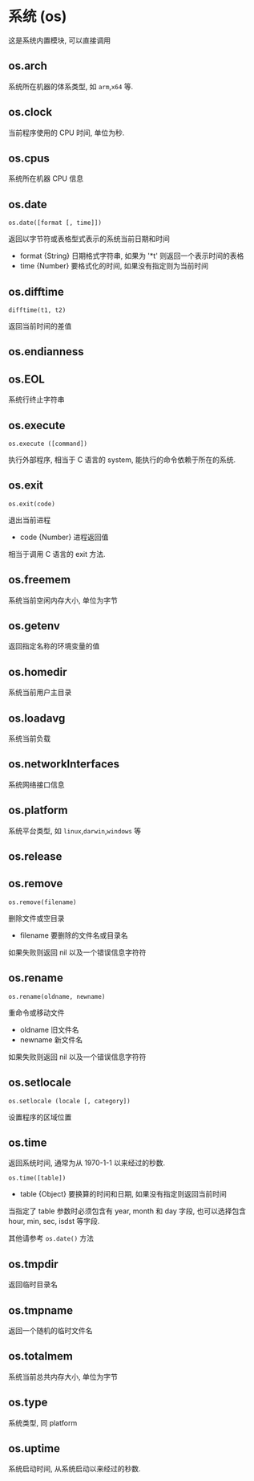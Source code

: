 # 系统 (os)



这是系统内置模块, 可以直接调用

## os.arch

系统所在机器的体系类型, 如 `arm`,`x64` 等.

## os.clock

当前程序使用的 CPU 时间, 单位为秒.

## os.cpus

系统所在机器 CPU 信息

## os.date

    os.date([format [, time]])

返回以字节符或表格型式表示的系统当前日期和时间

- format {String} 日期格式字符串, 如果为 '*t' 则返回一个表示时间的表格
- time {Number} 要格式化的时间, 如果没有指定则为当前时间

## os.difftime

    difftime(t1, t2)

返回当前时间的差值

## os.endianness


## os.EOL

系统行终止字符串

## os.execute

    os.execute ([command])

执行外部程序, 相当于 C 语言的 system, 能执行的命令依赖于所在的系统.


## os.exit

    os.exit(code)

退出当前进程

- code {Number} 进程返回值

相当于调用 C 语言的 exit 方法.

## os.freemem

系统当前空闲内存大小, 单位为字节

## os.getenv

返回指定名称的环境变量的值

## os.homedir

系统当前用户主目录

## os.loadavg

系统当前负载

## os.networkInterfaces

系统网络接口信息

## os.platform

系统平台类型, 如 `linux`,`darwin`,`windows` 等

## os.release


## os.remove

    os.remove(filename)

删除文件或空目录

- filename 要删除的文件名或目录名

如果失败则返回 nil 以及一个错误信息字符符


## os.rename

    os.rename(oldname, newname)

重命令或移动文件

- oldname 旧文件名
- newname 新文件名

如果失败则返回 nil 以及一个错误信息字符符

## os.setlocale

    os.setlocale (locale [, category])

设置程序的区域位置

## os.time

返回系统时间, 通常为从 1970-1-1 以来经过的秒数.

    os.time([table])

- table {Object} 要换算的时间和日期, 如果没有指定则返回当前时间

当指定了 table 参数时必须包含有 year, month 和 day 字段, 也可以选择包含 hour, min, sec, isdst 等字段. 

其他请参考 `os.date()` 方法

## os.tmpdir

返回临时目录名

## os.tmpname

返回一个随机的临时文件名

## os.totalmem

系统当前总共内存大小, 单位为字节

## os.type

系统类型, 同 platform

## os.uptime

系统启动时间, 从系统启动以来经过的秒数.
